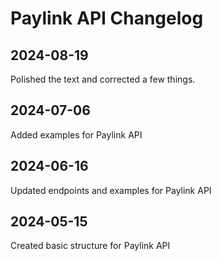 # Paylink API Changelog

<include from="Snippets-PaylinkAPI.md" element-id="snippet-header" />

## 2024-08-19

Polished the text and corrected a few things.

## 2024-07-06

Added examples for Paylink API

## 2024-06-16

Updated endpoints and examples for Paylink API

## 2024-05-15

Created basic structure for Paylink API